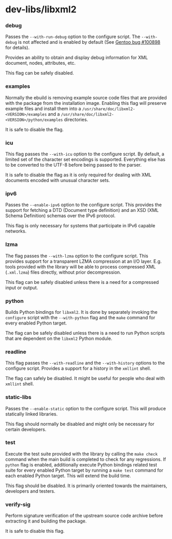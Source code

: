 # dev-libs/libxml2

### debug
Passes the `--with-run-debug` option to the configure script. The `--with-debug` is not affected and is enabled by default (See [Gentoo bug #100898](https://bugs.gentoo.org/100898) for details).

Provides an ability to obtain and display debug information for XML document, nodes, attributes, etc.

This flag can be safely disabled.

### examples
Normally the ebuild is removing example source code files that are provided with the package from the installation image. Enabling this flag will preserve example files and install them into a `/usr/share/doc/libxml2-<VERSION>/examples` and a `/usr/share/doc/libxml2-<VERSION>/python/examples` directories.

It is safe to disable the flag.

### icu
This flag passes the `--with-icu` option to the configure script. By default, a limited set of the character set encodings is supported. Everything else has to be converted to the UTF-8 before being passed to the parser.

It is safe to disable the flag as it is only required for dealing with XML documents encoded with unusual character sets.

### ipv6
Passes the `--enable-ipv6` option to the configure script. This provides the support for fetching a DTD (Document type definition) and an XSD (XML Schema Definition) schemas over the IPv6 protocol.

This flag is only necessary for systems that participate in IPv6 capable networks.

### lzma
The flag passes the `--with-lzma` option to the configure script. This provides support for a transparent LZMA compression at an I/O layer. E.g.  tools provided with the library will be able to process compressed XML (`.xml.lzma`) files directly, without prior decompression.

This flag can be safely disabled unless there is a need for a compressed input or output.

### python
Builds Python bindings for `libxml2`. It is done by separately invoking the `configure` script with the `--with-python` flag and the `make` command for every enabled Python target.

The flag can be safely disabled unless there is a need to run Python scripts that are dependent on the `libxml2` Python module.

### readline
This flag passes the `--with-readline` and the `--with-history` options to the configure script. Provides a support for a history in the `xmllint` shell.

The flag can safely be disabled. It might be useful for people who deal with `xmllint` shell.

### static-libs
Passes the `--enable-static` option to the configure script. This will produce statically linked libraries.

This flag should normally be disabled and might only be necessary for certain developers.

### test
Execute the test suite provided with the library by calling the `make check` command when the main build is completed to check for any regressions. If `python` flag is enabled, additionally execute Python bindings related test suite for every enabled Python target by running a `make test` command for each enabled Python target. This will extend the build time.

This flag should be disabled. It is primarily oriented towards the maintainers, developers and testers.

### verify-sig
Perform signature verification of the upstream source code archive before extracting it and building the package.

It is safe to disable this flag.
